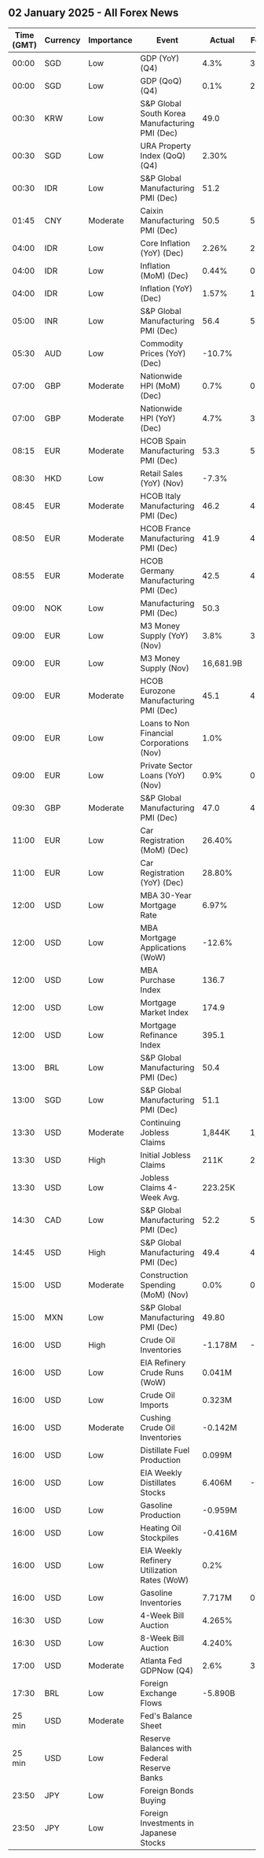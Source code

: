 ## 02 January 2025 - All Forex News

| Time (GMT) | Currency | Importance | Event | Actual | Forecast | Previous |
|------|----------|------------|-------|--------|----------|----------|
| 00:00 | SGD | Low | GDP (YoY) (Q4) | 4.3% | 3.8% | 5.4% |
| 00:00 | SGD | Low | GDP (QoQ) (Q4) | 0.1% | 2.0% | 3.2% |
| 00:30 | KRW | Low | S&P Global South Korea Manufacturing PMI (Dec) | 49.0 |  | 50.6 |
| 00:30 | SGD | Low | URA Property Index (QoQ) (Q4) | 2.30% |  | -0.70% |
| 00:30 | IDR | Low | S&P Global Manufacturing PMI (Dec) | 51.2 |  | 49.6 |
| 01:45 | CNY | Moderate | Caixin Manufacturing PMI (Dec) | 50.5 | 51.6 | 51.5 |
| 04:00 | IDR | Low | Core Inflation (YoY) (Dec) | 2.26% | 2.28% | 2.26% |
| 04:00 | IDR | Low | Inflation (MoM) (Dec) | 0.44% | 0.44% | 0.30% |
| 04:00 | IDR | Low | Inflation (YoY) (Dec) | 1.57% | 1.60% | 1.55% |
| 05:00 | INR | Low | S&P Global Manufacturing PMI (Dec) | 56.4 | 57.4 | 56.5 |
| 05:30 | AUD | Low | Commodity Prices (YoY) (Dec) | -10.7% |  | -10.8% |
| 07:00 | GBP | Moderate | Nationwide HPI (MoM) (Dec) | 0.7% | 0.1% | 1.2% |
| 07:00 | GBP | Moderate | Nationwide HPI (YoY) (Dec) | 4.7% | 3.8% | 3.7% |
| 08:15 | EUR | Moderate | HCOB Spain Manufacturing PMI (Dec) | 53.3 | 53.6 | 53.1 |
| 08:30 | HKD | Low | Retail Sales (YoY) (Nov) | -7.3% |  | -2.9% |
| 08:45 | EUR | Moderate | HCOB Italy Manufacturing PMI (Dec) | 46.2 | 44.9 | 44.5 |
| 08:50 | EUR | Moderate | HCOB France Manufacturing PMI (Dec) | 41.9 | 41.9 | 43.1 |
| 08:55 | EUR | Moderate | HCOB Germany Manufacturing PMI (Dec) | 42.5 | 42.5 | 43.0 |
| 09:00 | NOK | Low | Manufacturing PMI (Dec) | 50.3 |  | 50.5 |
| 09:00 | EUR | Low | M3 Money Supply (YoY) (Nov) | 3.8% | 3.5% | 3.4% |
| 09:00 | EUR | Low | M3 Money Supply (Nov) | 16,681.9B |  | 16,577.4B |
| 09:00 | EUR | Moderate | HCOB Eurozone Manufacturing PMI (Dec) | 45.1 | 45.2 | 45.2 |
| 09:00 | EUR | Low | Loans to Non Financial Corporations (Nov) | 1.0% |  | 1.2% |
| 09:00 | EUR | Low | Private Sector Loans (YoY) (Nov) | 0.9% | 0.9% | 0.8% |
| 09:30 | GBP | Moderate | S&P Global Manufacturing PMI (Dec) | 47.0 | 47.3 | 48.0 |
| 11:00 | EUR | Low | Car Registration (MoM) (Dec) | 26.40% |  | -0.20% |
| 11:00 | EUR | Low | Car Registration (YoY) (Dec) | 28.80% |  | 6.40% |
| 12:00 | USD | Low | MBA 30-Year Mortgage Rate | 6.97% |  | 6.75% |
| 12:00 | USD | Low | MBA Mortgage Applications (WoW) | -12.6% |  | -0.7% |
| 12:00 | USD | Low | MBA Purchase Index | 136.7 |  | 157.1 |
| 12:00 | USD | Low | Mortgage Market Index | 174.9 |  | 224.0 |
| 12:00 | USD | Low | Mortgage Refinance Index | 395.1 |  | 617.5 |
| 13:00 | BRL | Low | S&P Global Manufacturing PMI (Dec) | 50.4 |  | 52.3 |
| 13:00 | SGD | Low | S&P Global Manufacturing PMI (Dec) | 51.1 |  | 51.0 |
| 13:30 | USD | Moderate | Continuing Jobless Claims | 1,844K | 1,890K | 1,896K |
| 13:30 | USD | High | Initial Jobless Claims | 211K | 222K | 220K |
| 13:30 | USD | Low | Jobless Claims 4-Week Avg. | 223.25K |  | 226.75K |
| 14:30 | CAD | Low | S&P Global Manufacturing PMI (Dec) | 52.2 | 51.9 | 52.0 |
| 14:45 | USD | High | S&P Global Manufacturing PMI (Dec) | 49.4 | 48.3 | 49.7 |
| 15:00 | USD | Moderate | Construction Spending (MoM) (Nov) | 0.0% | 0.3% | 0.4% |
| 15:00 | MXN | Low | S&P Global Manufacturing PMI (Dec) | 49.80 |  | 49.90 |
| 16:00 | USD | High | Crude Oil Inventories | -1.178M | -2.400M | -4.237M |
| 16:00 | USD | Low | EIA Refinery Crude Runs (WoW) | 0.041M |  | 0.205M |
| 16:00 | USD | Low | Crude Oil Imports | 0.323M |  | 0.995M |
| 16:00 | USD | Moderate | Cushing Crude Oil Inventories | -0.142M |  | -0.320M |
| 16:00 | USD | Low | Distillate Fuel Production | 0.099M |  | 0.178M |
| 16:00 | USD | Low | EIA Weekly Distillates Stocks | 6.406M | -0.100M | -1.694M |
| 16:00 | USD | Low | Gasoline Production | -0.959M |  | 0.051M |
| 16:00 | USD | Low | Heating Oil Stockpiles | -0.416M |  | -0.062M |
| 16:00 | USD | Low | EIA Weekly Refinery Utilization Rates (WoW) | 0.2% |  | 0.7% |
| 16:00 | USD | Low | Gasoline Inventories | 7.717M | 0.700M | 1.630M |
| 16:30 | USD | Low | 4-Week Bill Auction | 4.265% |  | 4.260% |
| 16:30 | USD | Low | 8-Week Bill Auction | 4.240% |  | 4.265% |
| 17:00 | USD | Moderate | Atlanta Fed GDPNow (Q4) | 2.6% | 3.1% | 3.1% |
| 17:30 | BRL | Low | Foreign Exchange Flows | -5.890B |  | -11.640B |
| 25 min | USD | Moderate | Fed's Balance Sheet |  |  | 6,886B |
| 25 min | USD | Low | Reserve Balances with Federal Reserve Banks |  |  | 3.218T |
| 23:50 | JPY | Low | Foreign Bonds Buying |  |  | -919.2B |
| 23:50 | JPY | Low | Foreign Investments in Japanese Stocks |  |  | -1,022.6B |
